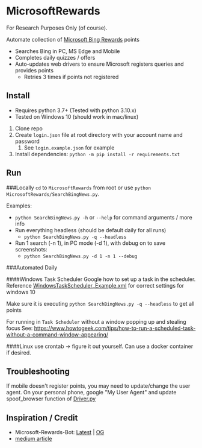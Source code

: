 # MicrosoftRewards
For Research Purposes Only (of course).

Automate collection of [Microsoft Bing Rewards](https://rewards.microsoft.com/) points 
- Searches Bing in PC, MS Edge and Mobile
- Completes daily quizzes / offers
- Auto-updates web drivers to ensure Microsoft registers queries and provides points
  - Retries 3 times if points not registered

## Install
- Requires python 3.7+ (Tested with python 3.10.x)
- Tested on Windows 10 (should work in mac/linux)

1. Clone repo
2. Create `login.json` file at root directory with your account name and password
   1. See `login.example.json` for example
3. Install dependencies: `python -m pip install -r requirements.txt`

## Run

###Locally
`cd` to `MicrosoftRewards` from root or use `python MicrosoftRewards/SearchBingNews.py`.

Examples:
- `python SearchBingNews.py -h` or `--help` for command arguments / more info
- Run everything headless (should be default daily for all runs)
  - `python SearchBingNews.py -q --headless`
- Run 1 search (-n 1), in PC mode (-d 1), with debug on to save screenshots:
  - `python SearchBingNews.py -d 1 -n 1 --debug`
  
###Automated Daily

####Windows Task Scheduler
Google how to set up a task in the scheduler. Reference [WindowsTaskScheduler_Example.xml](WindowsTaskScheduler_Example.xml) for correct settings for windows 10

Make sure it is executing `python SearchBingNews.py -q --headless` to get all points

For running in `Task Scheduler` without a window popping up and stealing focus
See: https://www.howtogeek.com/tips/how-to-run-a-scheduled-task-without-a-command-window-appearing/

####Linux
use crontab -> figure it out yourself.
Can use a docker container if desired.

## Troubleshooting
If mobile doesn't register points, you may need to update/change the user agent. 
On your personal phone, google "My User Agent" and update spoof_browser function of [Driver.py](MicrosoftRewards/Driver.py)

## Inspiration / Credit
- Microsoft-Rewards-Bot: [Latest](https://github.com/tmxkn1/Microsoft-Rewards-Bot/tree/master) | [OG](https://github.com/blackluv/Microsoft-Rewards-Bot)
- [medium article](https://medium.com/@prateekrm/earn-500-daily-microsoft-rewards-points-automatically-with-a-simple-python-program-38fe648ff2a9)
